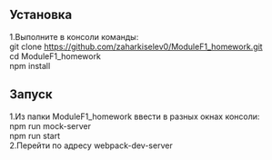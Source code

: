 ## Установка

1.Выполните в консоли команды: <br />
git clone https://github.com/zaharkiselev0/ModuleF1_homework.git <br />
cd ModuleF1_homework <br />
npm install <br />

## Запуск

1.Из папки ModuleF1_homework ввести в разных окнах консоли: <br />
npm run mock-server <br />
npm run start <br />
2.Перейти по адресу webpack-dev-server
